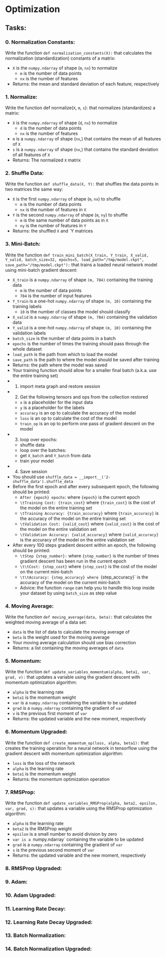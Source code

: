 # Optimization

## Tasks:

### 0. Normalization Constants:
Write the function `def normalization_constants(X):` that calculates the normalization (standardization) constants of a matrix:
* `X` is the `numpy.ndarray` of shape (`m`, `nx`) to normalize
  * `m` is the number of data points
  * `nx` is the number of features
* Returns: the mean and standard deviation of each feature, respectively

### 1. Normalize:
Write the function def normalize(`X`, `m`, `s`): that normalizes (standardizes) a matrix:
* `X` is the `numpy.ndarray` of shape (`d`, `nx`) to normalize
  * `d` is the number of data points
  * `nx` is the number of features
* `m` is a `numpy.ndarray` of shape (`nx`,) that contains the mean of all features of `X`
* `s` is a `numpy.ndarray` of shape (`nx`,) that contains the standard deviation of all features of `X`
* Returns: The normalized `X` matrix

### 2. Shuffle Data:
Write the function `def shuffle_data(X, Y):` that shuffles the data points in two matrices the same way:
* `X` is the first `numpy.ndarray` of shape (`m`, `nx`) to shuffle
  * `m` is the number of data points
  * `nx` is the number of features in `X`
* `Y` is the second `numpy.ndarray` of shape (`m`, `ny`) to shuffle
  * `m` is the same number of data points as in `X`
  * `ny` is the number of features in `Y`
* Returns: the shuffled `X` and `Y matrices

### 3. Mini-Batch:
Write the function `def train_mini_batch(X_train, Y_train, X_valid, Y_valid, batch_size=32, epochs=5, load_path="/tmp/model.ckpt", save_path="/tmp/model.ckpt"):` that trains a loaded neural network model using mini-batch gradient descent:

* `X_train` is a `numpy.ndarray` of shape `(m, 784)` containing the training data
  * `m` is the number of data points
  * `784` is the number of input features
* `Y_train` is a one-hot `numpy.ndarray` of shape `(m, 10)` containing the training labels
  * `10` is the number of classes the model should classify
* `X_valid` is a `numpy.ndarray` of shape `(m, 784)` containing the validation data
* `Y_valid` is a one-hot `numpy.ndarray` of shape `(m, 10)` containing the validation labels
* `batch_size` is the number of data points in a batch
* `epochs` is the number of times the training should pass through the whole dataset
* `load_path` is the path from which to load the model
* `save_path` is the path to where the model should be saved after training
* Returns: the path where the model was saved
* Your training function should allow for a smaller final batch (a.k.a. use the entire training set)
* 1) import meta graph and restore session
* 2) Get the following tensors and ops from the collection restored
  * `x` is a placeholder for the input data
  * `y` is a placeholder for the labels
  * `accuracy` is an op to calculate the accuracy of the model
  * `loss` is an op to calculate the cost of the model
  * `train_op` is an op to perform one pass of gradient descent on the model
* 3) loop over epochs:
  * shuffle data
  * loop over the batches:
  * get `X_batch` and `Y_batch` from data
  * train your model
* 4) Save session
* You should use `shuffle_data = __import__('2-shuffle_data').shuffle_data`
* Before the first epoch and after every subsequent epoch, the following should be printed:
  * `After {epoch} epochs`: where `{epoch}` is the current epoch
  * `\tTraining Cost: {train_cost}` where `{train_cost}` is the cost of the model on the entire training set
  * `\tTraining Accuracy: {train_accuracy}` where `{train_accuracy}` is the accuracy of the model on the entire training set
  * `\tValidation Cost: {valid_cost}` where `{valid_cost}` is the cost of the model on the entire validation set
  * `\tValidation Accuracy: {valid_accuracy}` where `{valid_accuracy}` is the accuracy of the model on the entire validation set
* After every 100 steps gradient descent within an epoch, the following should be printed:
  * `\tStep {step_number}:` where `{step_number}` is the number of times gradient descent has been run in the current epoch
  * `\t\tCost: {step_cost}` where `{step_cost}` is the cost of the model on the current mini-batch
  * `\t\tAccuracy: {step_accuracy} where `{step_accuracy}` is the accuracy of the model on the current mini-batch
  * Advice: the function `range` can help you to handle this loop inside your dataset by using `batch_size` as step value

### 4. Moving Average:
Write the function `def moving_average(data, beta):` that calculates the weighted moving average of a data set:
* `data` is the list of data to calculate the moving average of
* `beta` is the weight used for the moving average
* Your moving average calculation should use bias correction
* Returns: a list containing the moving averages of `data`

### 5. Momentum:
Write the function `def update_variables_momentum(alpha, beta1, var, grad, v):` that updates a variable using the gradient descent with momentum optimization algorithm:
* `alpha` is the learning rate
* `beta1` is the momentum weight
* `var` is a `numpy.ndarray` containing the variable to be updated
* `grad` is a `numpy.ndarray` containing the gradient of `var`
* `v` is the previous first moment of `var`
* Returns: the updated variable and the new moment, respectively

### 6. Momentum Upgraded:
Write the function `def create_momentum_op(loss, alpha, beta1):` that creates the training operation for a neural network in tensorflow using the gradient descent with momentum optimization algorithm:
* `loss` is the loss of the network
* `alpha` is the learning rate
* `beta1` is the momentum weight
* Returns: the momentum optimization operation

### 7. RMSProp:
Write the function `def update_variables_RMSProp(alpha, beta2, epsilon, var, grad, s):` that updates a variable using the RMSProp optimization algorithm:
* `alpha` is the learning rate
* `beta2` is the RMSProp weight
* `epsilon` is a small number to avoid division by zero
* `var is a `numpy.ndarray` containing the variable to be updated
* `grad` is a `numpy.ndarray` containing the gradient of `var`
* `s` is the previous second moment of `var`
* Returns: the updated variable and the new moment, respectively

### 8. RMSProp Upgraded:
### 9. Adam:
### 10. Adam Upgraded:
### 11. Learning Rate Decay:
### 12. Learning Rate Decay Upgraded:
### 13. Batch Normalization:
### 14. Batch Normalization Upgraded:

